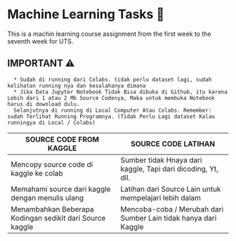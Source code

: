 # Machine Learning Tasks 🚀

This is a machin learning course assignment from the first week to the seventh week for UTS.

## IMPORTANT ⚠️

      * Sudah di running dari Colabs. tidak perlu dataset lagi, sudah kelihatan running nya dan kesalahanya dimana 
      * Jika Data Jupyter Notebook Tidak Bisa dibuka di Github, itu karena Lebih dari 1 atau 2 Mb Source Codenya, Maka untuk membuka Notebook harus di download dulu.
      Selanjutnya di running di Local Computer Atau Colabs. Remember: sudah Terlihat Running Programnya. (Tidak Perlu Lagi dataset Kalau runningya di Local / Colabs)

| SOURCE CODE FROM KAGGLE                                   | SOURCE CODE LATIHAN                                             |
| --------------------------------------------------------- | --------------------------------------------------------------- |
| Mencopy source code di kaggle ke colab                    | Sumber tidak Hnaya dari kaggle, Tapi dari dicoding, Yt, dll.    |
| Memahami source dari kaggle dengan menulis ulang          | Latihan dari Source Lain untuk mempelajari lebih dalam          |
| Menambahkan Beberapa Kodingan sedikit dari Source kaggle  | Mencoba-coba / Merubah dari Sumber Lain tidak hanya dari Kaggle |
